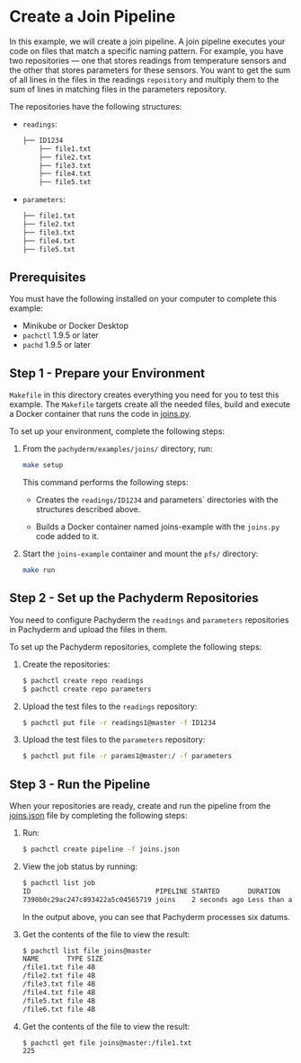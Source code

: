 # Create a Join Pipeline

In this example, we will create a join pipeline.
A join pipeline executes your code on files that match
a specific naming pattern. For example, you have two
repositories — one that stores readings from temperature
sensors and the other that stores parameters for these
sensors. You want to get the sum of all lines in the
files in the readings `repository` and multiply them
to the sum of lines in matching files in the
parameters repository.

The repositories have the following structures:

* `readings`:

    ```bash
    ├── ID1234
        ├── file1.txt
        ├── file2.txt
        ├── file3.txt
        ├── file4.txt
        ├── file5.txt
    ```

 * `parameters`:

    ```bash
    ├── file1.txt
    ├── file2.txt
    ├── file3.txt
    ├── file4.txt
    ├── file5.txt
    ```

## Prerequisites

You must have the following installed on your computer
to complete this example:

* Minikube or Docker Desktop
* `pachctl` 1.9.5 or later
* `pachd` 1.9.5 or later


## Step 1 - Prepare your Environment

`Makefile` in this directory creates everything you need for
you to test this example. The `Makefile` targets create all the
needed files, build and execute a Docker container
that runs the code in [joins.py]().

To set up your environment, complete the following steps:

1. From the `pachyderm/examples/joins/` directory, run:

   ```bash
   make setup
   ```

   This command performs the following steps:

   * Creates the `readings/ID1234` and  parameters` directories with the
   structures described above.

   * Builds a Docker container named joins-example with the `joins.py` code
   added to it.

1. Start the `joins-example` container and mount the `pfs/` directory:

   ```bash
   make run
   ```

## Step 2 - Set up the Pachyderm Repositories

You need to configure Pachyderm the `readings` and `parameters` repositories
in Pachyderm and upload the files in them.

To set up the Pachyderm repositories, complete the following steps:

1. Create the repositories:

   ```bash
   $ pachctl create repo readings
   $ pachctl create repo parameters
   ```

1. Upload the test files to the `readings` repository:

   ```bash
   $ pachctl put file -r readings1@master -f ID1234
   ```

1. Upload the test files to the `parameters` repository:

   ```bash
   $ pachctl put file -r params1@master:/ -f parameters
   ```

## Step 3 - Run the Pipeline

When your repositories are ready, create and run the pipeline
from the [joins.json]() file by completing the following steps:

1. Run:

   ```bash
   $ pachctl create pipeline -f joins.json
   ```

1. View the job status by running:

   ```bash
   $ pachctl list job
   ID                               PIPELINE STARTED       DURATION           RESTART PROGRESS  DL   UL  STATE
   7390b0c29ac247c893422a5c04565719 joins    2 seconds ago Less than a second 0       6 + 0 / 6 108B 24B success
   ```

   In the output above, you can see that Pachyderm processes six datums.

1. Get the contents of the file to view the result:

   ```bash
   $ pachctl list file joins@master
   NAME       TYPE SIZE
   /file1.txt file 4B
   /file2.txt file 4B
   /file3.txt file 4B
   /file4.txt file 4B
   /file5.txt file 4B
   /file6.txt file 4B
   ```

1. Get the contents of the file to view the result:

   ```
   $ pachctl get file joins@master:/file1.txt
   225
   ```
